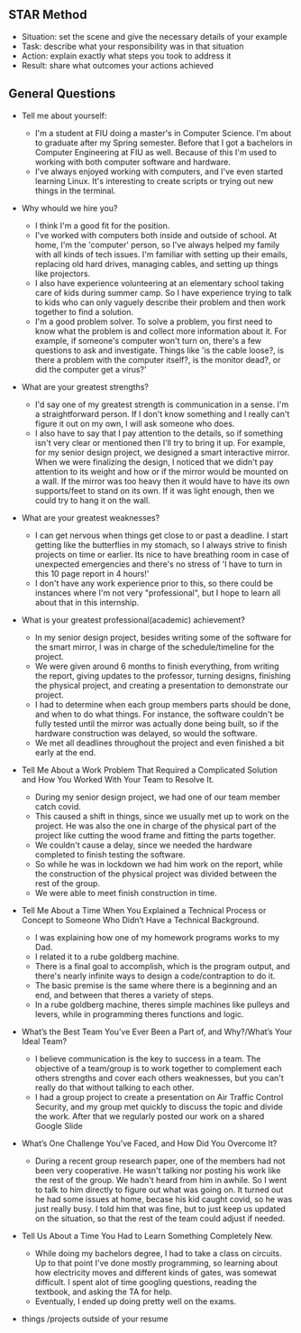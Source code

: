 ## STAR Method

- Situation: set the scene and give the necessary details of your example
- Task: describe what your responsibility was in that situation
- Action: explain exactly what steps you took to address it
- Result: share what outcomes your actions achieved
  
## General Questions

- Tell me about yourself:
	- I'm a student at FIU doing a master's in Computer Science. I'm about to graduate after my Spring semester. Before that I got a bachelors in Computer Engineering at FIU as well. Because of this I'm used to working with both computer software and hardware.
	- I've always enjoyed working with computers, and I've even started learning Linux. It's interesting to create scripts or trying out new things in the terminal. 
	
- Why whould we hire you?
	- I think I'm a good fit for the position. 
	- I've worked with computers both inside and outside of school. At home, I'm the 'computer' person, so I've always helped my family with all kinds of tech issues. I'm familiar with setting up their emails, replacing old hard drives, managing cables, and setting up things like projectors. 
	- I also have experience volunteering at an elementary school taking care of kids during summer camp. So I have experience trying to talk to kids who can only vaguely describe their problem and then work together to find a solution. 
	- I'm a good problem solver. To solve a problem, you first need to know what the problem is and collect more information about it. For example, if someone's computer won't turn on, there's a few questions to ask and investigate. Things like 'is the cable loose?, is there a problem with the computer itself?, is the monitor dead?, or did the computer get a virus?'
	
- What are your greatest strengths?
	- I'd say one of my greatest strength is communication in a sense. I'm a straightforward person. If I don't know something and I really can't figure it out on my own, I will ask someone who does.
	- I also have to say that I pay attention to the details, so if something isn't very clear or mentioned then I'll try to bring it up. For example, for my senior design project, we designed a smart interactive mirror. When we were finalizing the design, I noticed that we didn't pay attention to its weight and how or if the mirror would be mounted on a wall. If the mirror was too heavy then it would have to have its own supports/feet to stand on its own. If it was light enough, then we could try to hang it on the wall.
	
- What are your greatest weaknesses?
	- I can get nervous when things get close to or past a deadline. I start getting like the butterflies in my stomach, so I always strive to finish projects on time or earlier. Its nice to have breathing room in case of unexpected emergencies and there's no stress of 'I have to turn in this 10 page report in 4 hours!'
	- I don't have any work experience prior to this, so there could be instances where I'm not very "professional", but I hope to learn all about that in this internship. 

- What is your greatest professional(academic) achievement?
	- In my senior design project, besides writing some of the software for the smart mirror, I was in charge of the schedule/timeline for the project. 
	- We were given around 6 months to finish everything, from writing the report, giving updates to the professor, turning designs, finishing the physical project, and creating a presentation to demonstrate our project. 
	- I had to determine when each group members parts should be done, and when to do what things. For instance, the software couldn't be fully tested until the mirror was actually done being built, so if the hardware construction was delayed, so would the software.
	- We met all deadlines throughout the project and even finished a bit early at the end. 

- Tell Me About a Work Problem That Required a Complicated Solution and How You Worked With Your Team to Resolve It.
	- During my senior design project, we had one of our team member catch covid.
	- This caused a shift in things, since we usually met up to work on the project. He was also the one in charge of the physical part of the project like cutting the wood frame and fitting the parts together. 
	- We couldn't cause a delay, since we needed the hardware completed to finish testing the software. 
	- So while he was in lockdown we had him work on the report, while the construction of the physical project was divided between the rest of the group. 
	- We were able to meet finish construction in time. 

-  Tell Me About a Time When You Explained a Technical Process or Concept to Someone Who Didn’t Have a Technical Background.
	- I was explaining how one of my homework programs works to my Dad.
	- I related it to a rube goldberg machine.
	- There is a final goal to accomplish, which is the program output, and there's nearly infinite ways to design a code/contraption to do it. 
	- The basic premise is the same where there is a beginning and an end, and between that theres a variety of steps. 
	- In a rube goldberg machine, theres simple machines like pulleys and levers, while in programming theres functions and logic.

-  What’s the Best Team You’ve Ever Been a Part of, and Why?/What’s Your Ideal Team?
	- I believe communication is the key to success in a team. The objective of a team/group is to work together to complement each others strengths and cover each others weaknesses, but you can't really do that without talking to each other.
	- I had a group project to create a presentation on Air Traffic Control Security, and my group met quickly to discuss the topic and divide the work. After that we regularly posted our work on a shared Google Slide 

- What’s One Challenge You’ve Faced, and How Did You Overcome It?
	- During a recent group research paper, one of the members had not been very cooperative. He wasn't talking nor posting his work like the rest of the group. We hadn't heard from him in awhile. So I went to talk to him directly to figure out what was going on. It turned out he had some issues at home, becase his kid caught covid, so he was just really busy. I told him that was fine, but to just keep us updated on the situation, so that the rest of the team could adjust if needed. 

- Tell Us About a Time You Had to Learn Something Completely New.
	- While doing my bachelors degree, I had to take a class on circuits. Up to that point I've done mostly programming, so learning about how electricity moves and different kinds of gates, was somewat difficult. I spent alot of time googling questions, reading the textbook, and asking the TA for help. 
	- Eventually, I ended up doing pretty well on the exams. 

- things /projects outside of your resume